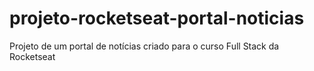 # projeto-rocketseat-portal-noticias
 Projeto de um portal de notícias criado para o curso Full Stack da Rocketseat
